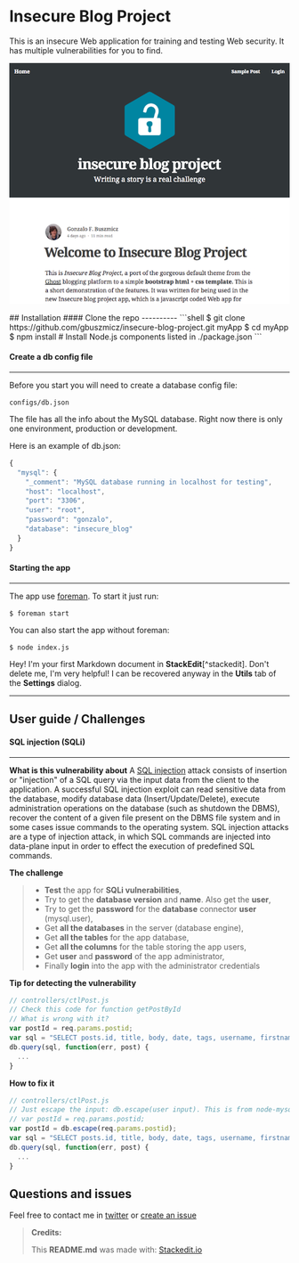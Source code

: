 
# Insecure Blog Project
This is an insecure Web application for training and testing Web security. It has multiple vulnerabilities for you to find.

<p align="center">
  <img src ="https://raw.githubusercontent.com/gbuszmicz/insecure-blog-project/master/public/images/screenshot.png" />
</p>
## Installation
#### Clone the repo
----------
```shell
$ git clone https://github.com/gbuszmicz/insecure-blog-project.git myApp
$ cd myApp
$ npm install  # Install Node.js components listed in ./package.json
```

#### Create a db config file
----------
Before you start you will need to create a database config file:
```shell
configs/db.json
```

The file has all the info about the MySQL database. Right now there is only one environment, production or development.

Here is an example of db.json:
```javascript
{
  "mysql": {
    "_comment": "MySQL database running in localhost for testing",
    "host": "localhost",
    "port": "3306",
    "user": "root",
    "password": "gonzalo",
    "database": "insecure_blog"
  }
}
```

#### Starting the app
----------
The app use [foreman](https://github.com/strongloop/node-foreman). To start it just run:
```shell
$ foreman start
```

You can also start the app without foreman:
```shell
$ node index.js
```

Hey! I'm your first Markdown document in **StackEdit**[^stackedit]. Don't delete me, I'm very helpful! I can be recovered anyway in the **Utils** tab of the <i class="icon-cog"></i> **Settings** dialog.

----------

## User guide / Challenges
#### SQL injection (SQLi)
-------------

**What is this vulnerability about** 
A [SQL injection](https://www.owasp.org/index.php/SQL_Injection) attack consists of insertion or "injection" of a SQL query via the input data from the client to the application. A successful SQL injection exploit can read sensitive data from the database, modify database data (Insert/Update/Delete), execute administration operations on the database (such as shutdown the DBMS), recover the content of a given file present on the DBMS file system and in some cases issue commands to the operating system. SQL injection attacks are a type of injection attack, in which SQL commands are injected into data-plane input in order to effect the execution of predefined SQL commands.

**The challenge** 
> - **Test** the app for **SQLi vulnerabilities**,
> - Try to get the **database version** and **name**. Also get the **user**,
> - Try to get the **password** for the **database** connector **user** (mysql.user),
> - Get **all the databases** in the server (database engine),
> - Get **all the tables** for the app database,
> - Get **all the columns** for the table storing the app users,
> - Get **user** and **password** of the app administrator,
> - Finally **login** into the app with the administrator credentials

**Tip for detecting the vulnerability**
```javascript
// controllers/ctlPost.js
// Check this code for function getPostById
// What is wrong with it?
var postId = req.params.postid;
var sql = "SELECT posts.id, title, body, date, tags, username, firstname, lastname, avatar FROM posts INNER JOIN users ON posts.userId = users.id WHERE posts.id = " +postId;
db.query(sql, function(err, post) { 
  ... 
}
```

**How to fix it**
```javascript
// controllers/ctlPost.js
// Just escape the input: db.escape(user input). This is from node-mysql
// var postId = req.params.postid;
var postId = db.escape(req.params.postid);
var sql = "SELECT posts.id, title, body, date, tags, username, firstname, lastname, avatar FROM posts INNER JOIN users ON posts.userId = users.id WHERE posts.id = " +postId;
db.query(sql, function(err, post) { 
  ... 
}
```


## Questions and issues
Feel free to contact me in [twitter](https://twitter.com/gbuszmicz) or [create an issue](https://github.com/gbuszmicz/insecure-blog-project/issues/new)

> **Credits:**
> 
>This **README.md** was made with: [Stackedit.io](https://stackedit.io/editor)
